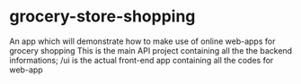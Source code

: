 # grocery-store-shopping
An app which will demonstrate how to make use of online web-apps for grocery shopping
This is the main API project containing all the the backend informations;
/ui is the actual front-end app containing all the codes for web-app
